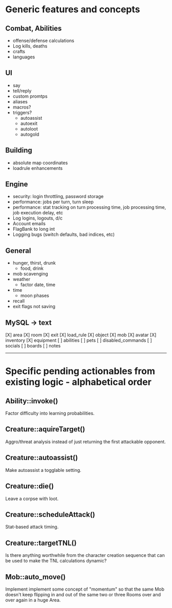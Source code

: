 # Generic features and concepts

## Combat, Abilities
  * offense/defense calculations
  * Log kills, deaths
  * crafts
  * languages

## UI
  * say
  * tell/reply
  * custom promtps
  * aliases
  * macros?
  * triggers?
    * autoassist
    * autoexit
    * autoloot
    * autogold

## Building
  * absolute map coordinates
  * loadrule enhancements

## Engine
  * security: login throttling, password storage
  * performance: jobs per turn, turn sleep
  * performance: stat tracking on turn processing time, job processing time, job execution delay, etc
  * Log logins, logouts, d/c
  * Account emails
  * FlagBank to long int
  * Logging bugs (switch defaults, bad indices, etc)

## General
  * hunger, thirst, drunk
    * food, drink
  * mob scavenging
  * weather
    * factor date, time
  * time
    * moon phases
  * recall
  * exit flags not saving

## MySQL -> text

[X] area
[X]   room
[X]     exit
[X]     load_rule
[X]   object
[X]   mob
[X] avatar
[X]   inventory
[X]   equipment
[ ]   abilities
[ ]   pets
[ ] disabled_commands
[ ] socials
[ ] boards
[ ]   notes

---

# Specific pending actionables from existing logic - alphabetical order

## Ability::invoke()

Factor difficulty into learning probabilities.

## Creature::aquireTarget()

Aggro/threat analysis instead of just returning the first attackable opponent.

## Creature::autoassist()

Make autoassist a togglable setting.

## Creature::die()

Leave a corpse with loot.

## Creature::scheduleAttack()

Stat-based attack timing.

## Creature::targetTNL()

Is there anything worthwhile from the character creation sequence that can be used to make the TNL calculations dynamic?

## Mob::auto_move()

Implement implement some concept of "momentum" so that the same Mob doesn't keep flipping in and out of the same two or three Rooms over and over again in a huge Area.
